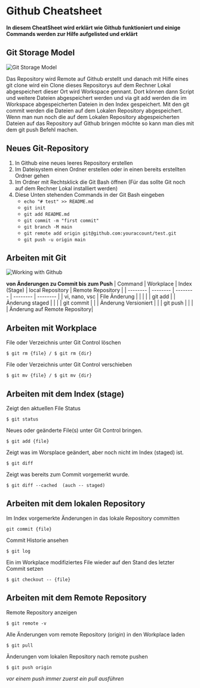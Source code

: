 # Github Cheatsheet
**In diesem CheatSheet wird erklärt wie Github funktioniert und einige Commands werden zur Hilfe aufgelisted und erklärt**

## Git Storage Model 
![Git Storage Model](https://gitlab.com/mbe99/m300-git/-/raw/master/images/Git_StorageDataFlow1.png)

Das Repository wird Remote auf Github erstellt und danach mit Hilfe eines git clone wird ein Clone dieses Repositorys auf dem Rechner Lokal abgespeichert dieser Ort wird Workspace gennant. Dort können dann Script und weitere Dateien abgespeichert werden und via git add werden die im Workspace abgespeicherten Dateien in den Index gespeichert. Mit den git commit werden die Dateien auf dem Lokalen Repository abgespeichert. Wenn man nun noch die auf dem Lokalen Repository abgespeicherten Dateien auf das Repository auf Github bringen möchte so kann man dies mit dem git push Befehl machen. 

## Neues Git-Repository 
1. In Github eine neues leeres Repository erstellen
2. Im Dateisystem einen Ordner erstellen oder in einen bereits erstellten Ordner gehen
3. Im Ordner mit Rechtsklick die Git Bash öffnen (Für das sollte Git noch auf dem Rechner Lokal installiert werden)
4. Diese Unten stehenden Commands in der Git Bash eingeben
    * `echo "# test" >> README.md`
    * `git init`
    * `git add README.md`
    * `git commit -m "first commit"`
    * `git branch -M main`
    * `git remote add origin git@github.com:youraccount/test.git`
    * `git push -u origin main`

## Arbeiten mit Git
![Working with Github](https://gitlab.com/mbe99/m300-git/-/raw/master/images/Git_Data_Transport_Commands.jpg)

**von Änderungen zu Commit bis zum Push**
| Command | Workplace | Index (Stage) | local Repository | Remote Repository |
| -------- | -------- | -------- | -------- | -------- |
| vi, nano, vsc | File Änderung |  | | |
| git add | | Änderung staged | | |
| git commit | | | Änderung Versioniert | |
| git push | | | | Änderung auf Remote Repository|

## Arbeiten mit Workplace
File oder Verzeichnis unter Git Control löschen

`$ git rm {file} / $ git rm {dir}`

File oder Verzeichnis unter Git Control verschieben

`$ git mv {file} / $ git mv {dir}`

## Arbeiten mit dem Index (stage)
Zeigt den aktuellen File Status

`$ git status`

Neues oder geänderte File(s) unter Git Control bringen.

`$ git add {file}`

Zeigt was im Worsplace geändert, aber noch nicht im Index (staged) ist.

`$ git diff`

Zeigt was bereits zum Commit vorgemerkt wurde.

`$ git diff --cached  (auch -- staged)`

## Arbeiten mit dem lokalen Repository
Im Index vorgemerkte Änderungen in das lokale Repository committen

`git commit {file}`

Commit Historie ansehen

`$ git log`

Ein im Workplace modifiziertes File wieder auf den Stand des letzter Commit setzen

`$ git checkout -- {file}`

## Arbeiten mit dem Remote Repository
Remote Repository anzeigen

`$ git remote -v`

Alle Änderungen vom remote Repository (origin) in den Workplace laden

`$ git pull`

Änderungen vom lokalen Repository nach remote pushen

`$ git push origin`

*vor einem push immer zuerst ein pull ausführen*
